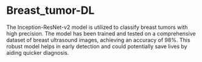 # Breast_tumor-DL
The Inception-ResNet-v2 model is utilized to classify breast tumors with high precision. The model has been trained and tested on a comprehensive dataset of breast ultrasound images, achieving an accuracy of 98%. This robust model helps in early detection and could potentially save lives by aiding quicker diagnosis.
